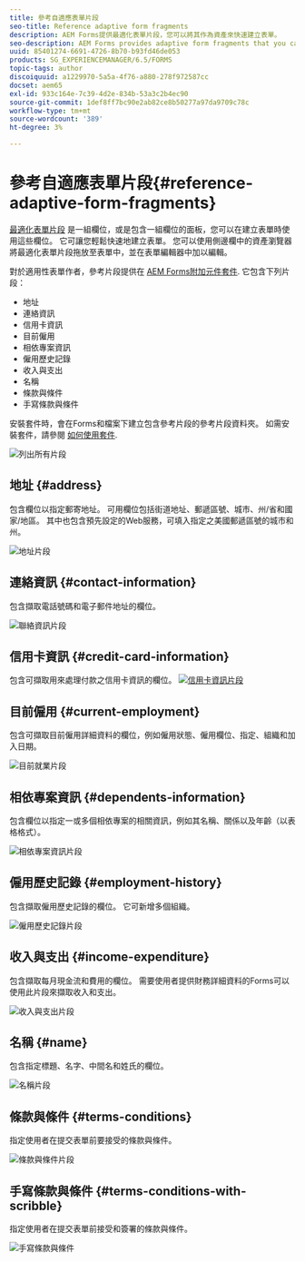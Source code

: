 ```yaml
---
title: 參考自適應表單片段
seo-title: Reference adaptive form fragments
description: AEM Forms提供最適化表單片段，您可以將其作為資產來快速建立表單。
seo-description: AEM Forms provides adaptive form fragments that you can use as assets to create a form quickly.
uuid: 85401274-6691-4726-8b70-b93fd46de053
products: SG_EXPERIENCEMANAGER/6.5/FORMS
topic-tags: author
discoiquuid: a1229970-5a5a-4f76-a880-278f972587cc
docset: aem65
exl-id: 933c164e-7c39-4d2e-834b-53a3c2b4ec90
source-git-commit: 1def8ff7bc90e2ab82ce8b50277a97da9709c78c
workflow-type: tm+mt
source-wordcount: '389'
ht-degree: 3%

---
```


# 參考自適應表單片段{#reference-adaptive-form-fragments}

[最適化表單片段](../../forms/using/adaptive-form-fragments.md) 是一組欄位，或是包含一組欄位的面板，您可以在建立表單時使用這些欄位。 它可讓您輕鬆快速地建立表單。 您可以使用側邊欄中的資產瀏覽器將最適化表單片段拖放至表單中，並在表單編輯器中加以編輯。

對於適用性表單作者，參考片段提供在 [AEM Forms附加元件套件](https://experienceleague.adobe.com/docs/experience-manager-release-information/aem-release-updates/forms-updates/aem-forms-releases.html?lang=zh-Hant). 它包含下列片段：

* 地址
* 連絡資訊
* 信用卡資訊
* 目前僱用
* 相依專案資訊
* 僱用歷史記錄
* 收入與支出
* 名稱
* 條款與條件
* 手寫條款與條件

安裝套件時，會在Forms和檔案下建立包含參考片段的參考片段資料夾。 如需安裝套件，請參閱 [如何使用套件](/help/sites-administering/package-manager.md).

![列出所有片段](assets/ootb-frags.png)

## 地址 {#address}

包含欄位以指定郵寄地址。 可用欄位包括街道地址、郵遞區號、城市、州/省和國家/地區。 其中也包含預先設定的Web服務，可填入指定之美國郵遞區號的城市和州。

![地址片段](assets/address.png)

<!--[Click to enlarge

](assets/address-1.png)-->

## 連絡資訊 {#contact-information}

包含擷取電話號碼和電子郵件地址的欄位。

![聯絡資訊片段](assets/contact-info.png)

<!--[Click to enlarge

](assets/contact-info-1.png)-->

## 信用卡資訊 {#credit-card-information}

包含可擷取用來處理付款之信用卡資訊的欄位。
[ ![信用卡資訊片段](assets/cc-info.png)](assets/cc-info-1.png)

## 目前僱用 {#current-employment}

包含可擷取目前僱用詳細資料的欄位，例如僱用狀態、僱用欄位、指定、組織和加入日期。

![目前就業片段](assets/current-emp.png)

<!--[Click to enlarge

](assets/current-emp-1.png)-->

## 相依專案資訊 {#dependents-information}

包含欄位以指定一或多個相依專案的相關資訊，例如其名稱、關係以及年齡（以表格格式）。

![相依專案資訊片段](assets/dependents-info.png)

<!--[Click to enlarge

](assets/dependents-info-1.png)-->

## 僱用歷史記錄 {#employment-history}

包含擷取僱用歷史記錄的欄位。 它可新增多個組織。

![僱用歷史記錄片段](assets/emp-history.png)

<!--[Click to enlarge

](assets/emp-history-1.png)-->

## 收入與支出 {#income-expenditure}

包含擷取每月現金流和費用的欄位。 需要使用者提供財務詳細資料的Forms可以使用此片段來擷取收入和支出。

![收入與支出片段](assets/income.png)

<!--[Click to enlarge

](assets/income-1.png)-->

## 名稱 {#name}

包含指定標題、名字、中間名和姓氏的欄位。

![名稱片段](assets/name.png)

<!--[Click to enlarge

](assets/name-1.png)-->

## 條款與條件 {#terms-conditions}

指定使用者在提交表單前要接受的條款與條件。

![條款與條件片段](assets/tnc.png)

<!--[Click to enlarge

](assets/tnc-1.png)-->

## 手寫條款與條件 {#terms-conditions-with-scribble}

指定使用者在提交表單前接受和簽署的條款與條件。

![手寫條款與條件](assets/tnc-scribble.png)

<!--[Click to enlarge

](assets/tnc-scribble-1.png)-->

